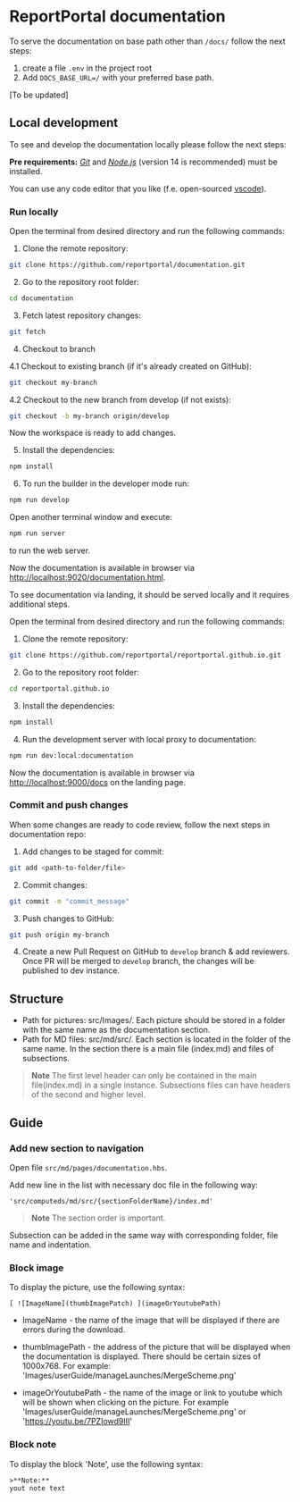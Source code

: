 # ReportPortal documentation

To serve the documentation on base path other than `/docs/` follow the next steps:
1. create a file `.env` in the project root
2. Add `DOCS_BASE_URL=/` with your preferred base path.

[To be updated]
## Local development

To see and develop the documentation locally please follow the next steps:

**Pre requirements:**
_[Git](https://git-scm.com/downloads)_ and _[Node.js](https://nodejs.org/en/blog/release/v14.19.3/)_ (version 14 is recommended) must be installed.

You can use any code editor that you like (f.e. open-sourced [vscode](https://code.visualstudio.com/)).

### Run locally

Open the terminal from desired directory and run the following commands:

1. Clone the remote repository:
```bash
git clone https://github.com/reportportal/documentation.git
```

2. Go to the repository root folder:
```bash
cd documentation
```

3. Fetch latest repository changes:
```bash
git fetch
```

4. Checkout to branch

4.1 Checkout to existing branch (if it's already created on GitHub):
```bash
git checkout my-branch
```

4.2 Checkout to the new branch from develop (if not exists):
```bash
git checkout -b my-branch origin/develop
```

Now the workspace is ready to add changes.

5. Install the dependencies:
```bash
npm install
```

6. To run the builder in the developer mode run:
```bash
npm run develop
```

Open another terminal window and execute:
```bash
npm run server
```
to run the web server.

Now the documentation is available in browser via [http://localhost:9020/documentation.html](http://localhost:9020/documentation.html).

To see documentation via landing, it should be served locally and it requires additional steps.

Open the terminal from desired directory and run the following commands:

1. Clone the remote repository:
```bash
git clone https://github.com/reportportal/reportportal.github.io.git
```

2. Go to the repository root folder:
```bash
cd reportportal.github.io
```

3. Install the dependencies:
```bash
npm install
```

4. Run the development server with local proxy to documentation:
```bash
npm run dev:local:documentation
```
Now the documentation is available in browser via [http://localhost:9000/docs](http://localhost:9000/docs) on the landing page.

### Commit and push changes

When some changes are ready to code review, follow the next steps in documentation repo:

1. Add changes to be staged for commit:
```bash
git add <path-to-folder/file>
```

2. Commit changes:
```bash
git commit -m "commit_message"
```

3. Push changes to GitHub:
```bash
git push origin my-branch
```

4. Create a new Pull Request on GitHub to `develop` branch & add reviewers.
Once PR will be merged to `develop` branch, the changes will be published to dev instance.

## Structure
* Path for pictures: src/Images/. Each picture should be stored in a folder with the same name as the documentation section.
* Path for MD files: src/md/src/. Each section is located in the folder of the same name.
In the section there is a main file (index.md) and files of subsections.

>**Note**
The first level header can only be contained in the main file(index.md) in a single instance.
Subsections files can have headers of the second and higher level.

## Guide

### Add new section to navigation

Open file `src/md/pages/documentation.hbs`.

Add new line in the list with necessary doc file in the following way:

`'src/computeds/md/src/{sectionFolderName}/index.md'`
>**Note**
The section order is important.

Subsection can be added in the same way with corresponding folder, file name and indentation.

### Block image
To display the picture, use the following syntax:
```$xslt
[ ![ImageName](thumbImagePatch) ](imageOrYoutubePath)
```
* ImageName - the name of the image that will be displayed if there are errors during the download.

* thumbImagePath - the address of the picture that will be displayed when the documentation is displayed. 
There should be certain sizes of 1000x768.
For example: 'Images/userGuide/manageLaunches/MergeScheme.png'

* imageOrYoutubePath - the name of the image or link to youtube which will be shown when clicking on the picture.
For example 'Images/userGuide/manageLaunches/MergeScheme.png' or 'https://youtu.be/7PZIowd9III'

### Block note
To display the block 'Note', use the following syntax:
```$xslt
>**Note:**
yout note text
```
